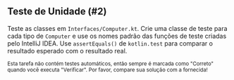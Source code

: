 ## Teste de Unidade (#2)

Teste as classes em `Interfaces/Computer.kt`. Crie uma classe de teste para cada tipo de `Computer` e use os nomes padrão das funções de teste criadas pelo IntelliJ IDEA. Use `assertEquals()` de `kotlin.test` para comparar o resultado esperado com o resultado real.

<sub> Esta tarefa não contém testes automáticos, então sempre é marcada como "Correto" quando você executa "Verificar". Por favor, compare sua solução com a fornecida! </sub>